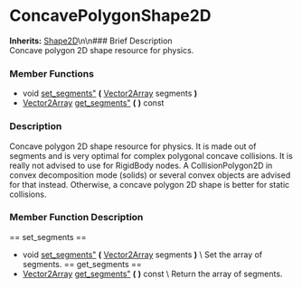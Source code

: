 #  ConcavePolygonShape2D  
**Inherits:** [Shape2D](class_shape2d)\\n\\n###  Brief Description  
Concave polygon 2D shape resource for physics.
###  Member Functions 
  * void [set_segments"](#set_segments) **(** [Vector2Array](class_vector2array) segments  **)**
  * [Vector2Array](class_vector2array) [get_segments"](#get_segments) **(** **)** const
###  Description  
Concave polygon 2D shape resource for physics. It is made out of segments and is very optimal for complex polygonal concave collisions. It is really not advised to use for RigidBody nodes. A CollisionPolygon2D in convex decomposition mode (solids) or several convex objects are advised for that instead. Otherwise, a concave polygon 2D shape is better for static collisions.
###  Member Function Description  
==  set_segments  ==
  * void [set_segments"](#set_segments) **(** [Vector2Array](class_vector2array) segments  **)**
\\
Set the array of segments.
==  get_segments  ==
  * [Vector2Array](class_vector2array) [get_segments"](#get_segments) **(** **)** const
\\
Return the array of segments.
